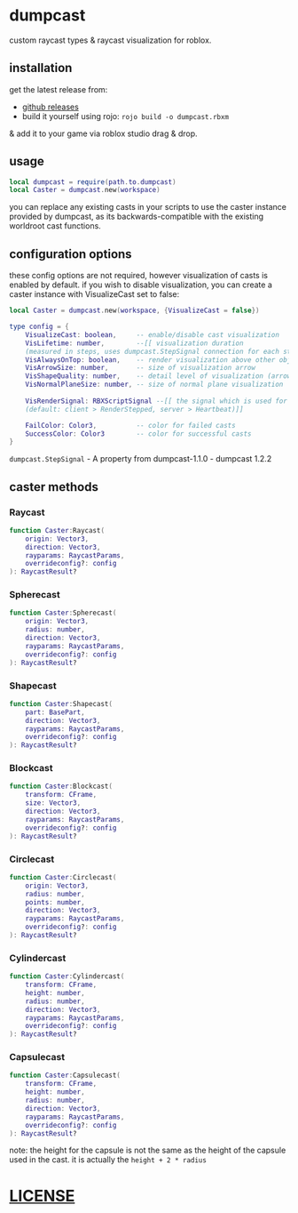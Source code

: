 # dumpcast

custom raycast types & raycast visualization for roblox.

## installation

get the latest release from:
- [github releases](https://github.com/dumpstring/dumpcast/releases/latest)
- build it yourself using rojo: `rojo build -o dumpcast.rbxm`

& add it to your game via roblox studio drag & drop.

## usage

```lua
local dumpcast = require(path.to.dumpcast)
local Caster = dumpcast.new(workspace)
```

you can replace any existing casts in your scripts to use the caster instance provided by dumpcast, as its backwards-compatible with the existing worldroot cast functions.

## configuration options

these config options are not required, however visualization of casts is enabled by default.
if you wish to disable visualization, you can create a caster instance with VisualizeCast set to false:
```lua
local Caster = dumpcast.new(workspace, {VisualizeCast = false})
```

```lua
type config = {
    VisualizeCast: boolean,     -- enable/disable cast visualization
    VisLifetime: number,        --[[ visualization duration
    (measured in steps, uses dumpcast.StepSignal connection for each step.) ]]
    VisAlwaysOnTop: boolean,    -- render visualization above other objects
    VisArrowSize: number,       -- size of visualization arrow
    VisShapeQuality: number,    -- detail level of visualization (arrow, capsule, etc.)
    VisNormalPlaneSize: number, -- size of normal plane visualization
    
    VisRenderSignal: RBXScriptSignal --[[ the signal which is used for rendering visuals.
    (default: client > RenderStepped, server > Heartbeat)]]

    FailColor: Color3,          -- color for failed casts
    SuccessColor: Color3        -- color for successful casts
}
```

`dumpcast.StepSignal` - A property from dumpcast-1.1.0 - dumpcast 1.2.2

## caster methods

### Raycast

```lua
function Caster:Raycast(
    origin: Vector3, 
    direction: Vector3, 
    rayparams: RaycastParams, 
    overrideconfig?: config
): RaycastResult?
```

### Spherecast

```lua
function Caster:Spherecast(
    origin: Vector3, 
    radius: number, 
    direction: Vector3, 
    rayparams: RaycastParams, 
    overrideconfig?: config
): RaycastResult?
```

### Shapecast

```lua
function Caster:Shapecast(
    part: BasePart, 
    direction: Vector3, 
    rayparams: RaycastParams, 
    overrideconfig?: config
): RaycastResult?
```

### Blockcast

```lua
function Caster:Blockcast(
    transform: CFrame, 
    size: Vector3, 
    direction: Vector3, 
    rayparams: RaycastParams, 
    overrideconfig?: config
): RaycastResult?
```

### Circlecast

```lua
function Caster:Circlecast(
    origin: Vector3, 
    radius: number, 
    points: number, 
    direction: Vector3, 
    rayparams: RaycastParams, 
    overrideconfig?: config
): RaycastResult?
```

### Cylindercast

```lua
function Caster:Cylindercast(
    transform: CFrame, 
    height: number, 
    radius: number, 
    direction: Vector3, 
    rayparams: RaycastParams, 
    overrideconfig?: config
): RaycastResult?
```

### Capsulecast

```lua
function Caster:Capsulecast(
    transform: CFrame, 
    height: number, 
    radius: number, 
    direction: Vector3, 
    rayparams: RaycastParams, 
    overrideconfig?: config
): RaycastResult?
```
note: the height for the capsule is not the same as the height of the capsule used in the cast. it is actually the `height + 2 * radius` 

# [LICENSE](https://github.com/dumpstring/dumpcast/blob/main/LICENSE)